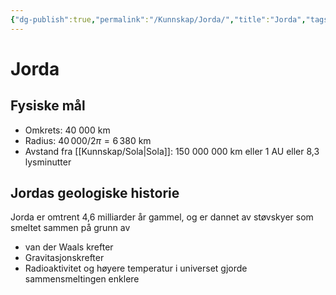 ```yaml
---
{"dg-publish":true,"permalink":"/Kunnskap/Jorda/","title":"Jorda","tags":["fysikk","astronomi"]}
---
```



# Jorda

## Fysiske mål
- Omkrets: 40 000 km
- Radius: $40\, 000 / 2\pi = 6 \, 380$ km 
- Avstand fra [[Kunnskap/Sola\|Sola]]: 150 000 000 km eller 1 AU eller 8,3 lysminutter

## Jordas geologiske historie
Jorda er omtrent 4,6 milliarder år gammel, og er dannet av støvskyer som smeltet sammen på grunn av
- van der Waals krefter 
- Gravitasjonskrefter
- Radioaktivitet og høyere temperatur i universet gjorde sammensmeltingen enklere

